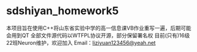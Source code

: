 # sdshiyan_homework5
本项目旨在使用C++将山东省实验中学的高一信息课VB作业重写一遍，后期可能会用到QT
全部文件源代码以WTFPL协议开源，部分保留署名权
目前(只有)16级22班Neuron维护，欢迎加入
Email：liziyuan123456@yeah.net
